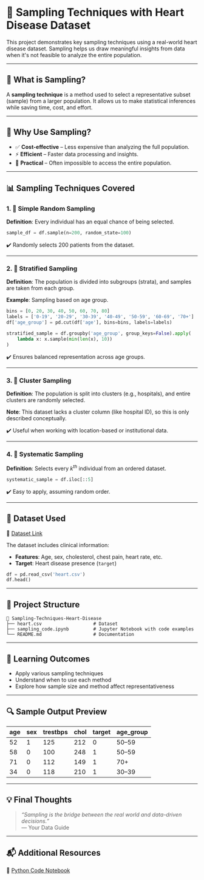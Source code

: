 # 🧪 Sampling Techniques with Heart Disease Dataset

This project demonstrates key sampling techniques using a real-world heart disease dataset. Sampling helps us draw meaningful insights from data when it's not feasible to analyze the entire population.

---

## 📌 What is Sampling?

A **sampling technique** is a method used to select a representative subset (sample) from a larger population. It allows us to make statistical inferences while saving time, cost, and effort.

---

## 🌟 Why Use Sampling?

- ✅ **Cost-effective** – Less expensive than analyzing the full population.
- ⚡ **Efficient** – Faster data processing and insights.
- 🔧 **Practical** – Often impossible to access the entire population.

---

## 📊 Sampling Techniques Covered

### 1. 🔹 Simple Random Sampling

**Definition**: Every individual has an equal chance of being selected.

```python
sample_df = df.sample(n=200, random_state=100)
```

✔️ Randomly selects 200 patients from the dataset.

---

### 2. 🔹 Stratified Sampling

**Definition**: The population is divided into subgroups (strata), and samples are taken from each group.

**Example**: Sampling based on age group.

```python
bins = [0, 20, 30, 40, 50, 60, 70, 80]
labels = ['0-19', '20-29', '30-39', '40-49', '50-59', '60-69', '70+']
df['age_group'] = pd.cut(df['age'], bins=bins, labels=labels)

stratified_sample = df.groupby('age_group', group_keys=False).apply(
    lambda x: x.sample(min(len(x), 10))
)
```

✔️ Ensures balanced representation across age groups.

---

### 3. 🔹 Cluster Sampling

**Definition**: The population is split into clusters (e.g., hospitals), and entire clusters are randomly selected.

**Note**: This dataset lacks a cluster column (like hospital ID), so this is only described conceptually.

✔️ Useful when working with location-based or institutional data.

---

### 4. 🔹 Systematic Sampling

**Definition**: Selects every _k<sup>th</sup>_ individual from an ordered dataset.

```python
systematic_sample = df.iloc[::5]
```

✔️ Easy to apply, assuming random order.

---

## 🧾 Dataset Used

🔗 [Dataset Link](https://github.com/BI-with-Sabbir/Statistics-for-Data-Science-using-python/blob/main/Sampling%20Methods%20in%20Statistics/heart.csv)

The dataset includes clinical information:

- **Features**: Age, sex, cholesterol, chest pain, heart rate, etc.
- **Target**: Heart disease presence (`target`)

```python
df = pd.read_csv('heart.csv')
df.head()
```

---

## 📂 Project Structure

```
📁 Sampling-Techniques-Heart-Disease
├── heart.csv                   # Dataset
├── sampling_code.ipynb         # Jupyter Notebook with code examples
└── README.md                   # Documentation
```

---

## 🎯 Learning Outcomes

- Apply various sampling techniques
- Understand when to use each method
- Explore how sample size and method affect representativeness

---

## 🔍 Sample Output Preview

| age | sex | trestbps | chol | target | age_group |
|-----|-----|----------|------|--------|-----------|
| 52  | 1   | 125      | 212  | 0      | 50–59     |
| 58  | 0   | 100      | 248  | 1      | 50–59     |
| 71  | 0   | 112      | 149  | 1      | 70+       |
| 34  | 0   | 118      | 210  | 1      | 30–39     |

---

## 💡 Final Thoughts

> _“Sampling is the bridge between the real world and data-driven decisions.”_  
> — Your Data Guide

---

## 📬 Additional Resources

📌 [Python Code Notebook](https://github.com/BI-with-Sabbir/Statistics-for-Data-Science-using-python/blob/main/Sampling%20Methods%20in%20Statistics/Sampling%20Methods%20in%20Statistics.ipynb)

